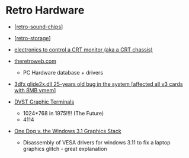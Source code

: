 Retro Hardware
==============

* [[retro-sound-chips]]
* [[retro-storage]]


* [electronics to control a CRT monitor (aka a CRT chassis)](https://github.com/tdaede/td-crt)
* [theretroweb.com](https://theretroweb.com/)
    * PC Hardware database + drivers

* [3dfx glide2x.dll 25-years old bug in the system [affected all v3 cards with 8MB vmem]](https://www.vogons.org/viewtopic.php?t=98957)

* [DVST Graphic Terminals](https://vintagetek.org/dvst-graphic-terminals/)
    * 1024*768 in 1975!!!! (The Future)
    * 4114
* [One Dog v. the Windows 3.1 Graphics Stack](https://wuffs.org/blog/windows-3x-graphics)
    * Disassembly of VESA drivers for windows 3.11 to fix a laptop graphics glitch - great explanation

[//begin]: # "Autogenerated link references for markdown compatibility"
[retro-sound-chips]: retro-sound-chips.md "Retro Sound Chips"
[retro-storage]: retro-storage.md "Retro Storage"
[//end]: # "Autogenerated link references"